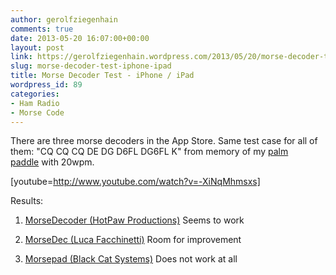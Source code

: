 ```yaml
---
author: gerolfziegenhain
comments: true
date: 2013-05-20 16:07:00+00:00
layout: post
link: https://gerolfziegenhain.wordpress.com/2013/05/20/morse-decoder-test-iphone-ipad/
slug: morse-decoder-test-iphone-ipad
title: Morse Decoder Test - iPhone / iPad
wordpress_id: 89
categories:
- Ham Radio
- Morse Code
---
```


There are three morse decoders in the App Store. Same test case for all of them: "CQ CQ CQ DE DG
D6FL DG6FL K" from memory of my [palm paddle](http://www.palm-radio.de/) with 20wpm.

[youtube=http://www.youtube.com/watch?v=-XiNqMhmsxs]

Results:



	
  1. [MorseDecoder (HotPaw Productions)](https://itunes.apple.com/de/app/morsedecoder/id313071325?mt=8)
Seems to work

	
  2. [MorseDec (Luca Facchinetti)](https://itunes.apple.com/us/app/morsedecp/id498227063?mt=8)
Room for improvement

	
  3. [Morsepad (Black Cat Systems)](http://www.blackcatsystems.com/ipad/iPad_Morse_Pad.html)
Does not work at all



